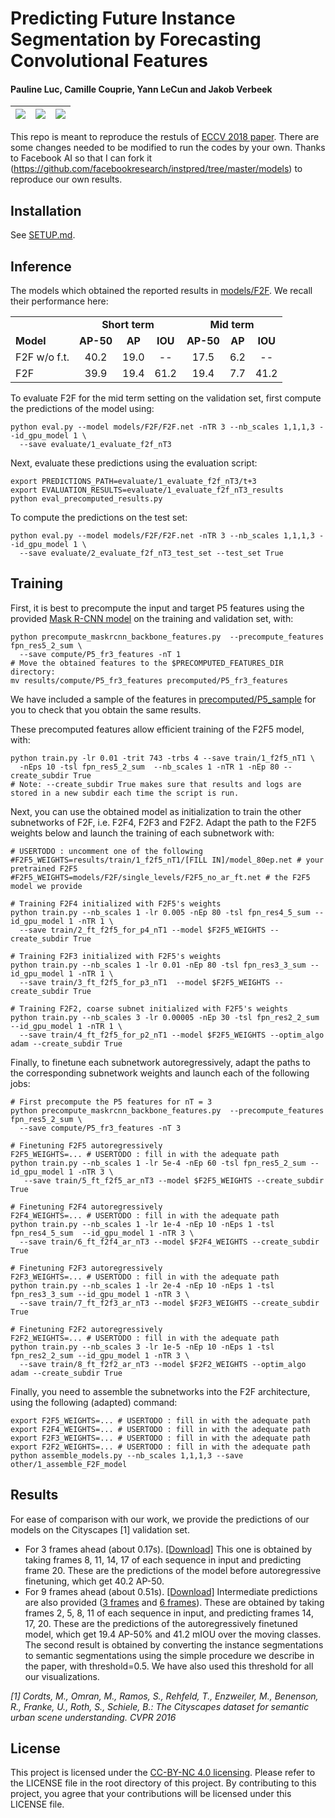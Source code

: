 # Predicting Future Instance Segmentation by Forecasting Convolutional Features
#### Pauline Luc, Camille Couprie, Yann LeCun and Jakob Verbeek

| ![](examples/seq1.gif) | ![](examples/seq2.gif) | ![](examples/seq3.gif) |
| ---------------------- | ---------------------- | ---------------------- |


This repo is meant to reproduce the restuls of [ECCV 2018 paper](https://arxiv.org/pdf/1803.11496.pdf). There are some changes needed to be modified to run the codes by your own. Thanks to Facebook AI so that I can fork it (https://github.com/facebookresearch/instpred/tree/master/models) to reproduce our own results.

## Installation

See [SETUP.md](SETUP.md).

## Inference

The models which obtained the reported results in [models/F2F](models/F2F). We recall their performance here:

<table>
  <tr>
    <td></td>
    <td colspan="3" align="center"><b>Short term</td>
    <td colspan="3" align="center"><b>Mid term</td>
  </tr>
  <tr>
    <td><b>Model</td>
    <td align="center"><b>AP-50</td>
    <td align="center"><b>AP</td>
    <td align="center"><b>IOU</td>
    <td align="center"><b>AP-50</td>
    <td align="center"><b>AP</td>
    <td align="center"><b>IOU</td>
  </tr>
  <tr>
      <td>F2F w/o f.t.</td>
      <td align="center">40.2</td>
      <td align="center">19.0</td>
      <td align="center">--</td>
      <td align="center">17.5</td>
      <td align="center">6.2</td>
      <td align="center">--</td>
  </tr>
  <tr>
      <td>F2F</td>
      <td align="center">39.9</td>
      <td align="center">19.4</td>
      <td align="center">61.2</td>
      <td align="center">19.4</td>
      <td align="center">7.7</td>
      <td align="center">41.2</td>
  </tr>
</table>


To evaluate F2F for the mid term setting on the validation set, first compute the predictions of the model using:
```
python eval.py --model models/F2F/F2F.net -nTR 3 --nb_scales 1,1,1,3 --id_gpu_model 1 \
  --save evaluate/1_evaluate_f2f_nT3
```

Next, evaluate these predictions using the evaluation script:
```
export PREDICTIONS_PATH=evaluate/1_evaluate_f2f_nT3/t+3
export EVALUATION_RESULTS=evaluate/1_evaluate_f2f_nT3_results
python eval_precomputed_results.py
```

To compute the predictions on the test set:
```
python eval.py --model models/F2F/F2F.net -nTR 3 --nb_scales 1,1,1,3 --id_gpu_model 1 \
  --save evaluate/2_evaluate_f2f_nT3_test_set --test_set True
```

## Training

First, it is best to precompute the input and target P5 features using the provided [Mask R-CNN model](models/maskrcnn/ResNet-50-FPN-coco_init_e2e_cityscapes_finetuned/) on the training and validation set, with:
```
python precompute_maskrcnn_backbone_features.py  --precompute_features fpn_res5_2_sum \
  --save compute/P5_fr3_features -nT 1
# Move the obtained features to the $PRECOMPUTED_FEATURES_DIR directory:
mv results/compute/P5_fr3_features precomputed/P5_fr3_features
```

We have included a sample of the features in [precomputed/P5_sample](precomputed/P5_sample) for you to check that you obtain the same results.

These precomputed features allow efficient training of the F2F5 model, with:

```
python train.py -lr 0.01 -trit 743 -trbs 4 --save train/1_f2f5_nT1 \
  -nEps 10 -tsl fpn_res5_2_sum  --nb_scales 1 -nTR 1 -nEp 80 --create_subdir True
# Note: --create_subdir True makes sure that results and logs are stored in a new subdir each time the script is run.
```

Next, you can use the obtained model as initialization to train the other subnetworks of F2F, i.e. F2F4, F2F3 and F2F2.
Adapt the path to the F2F5 weights below and launch the training of each subnetwork with:

```
# USERTODO : uncomment one of the following
#F2F5_WEIGHTS=results/train/1_f2f5_nT1/[FILL IN]/model_80ep.net # your pretrained F2F5
#F2F5_WEIGHTS=models/F2F/single_levels/F2F5_no_ar_ft.net # the F2F5 model we provide

# Training F2F4 initialized with F2F5's weights
python train.py --nb_scales 1 -lr 0.005 -nEp 80 -tsl fpn_res4_5_sum --id_gpu_model 1 -nTR 1 \
  --save train/2_ft_f2f5_for_p4_nT1 --model $F2F5_WEIGHTS --create_subdir True

# Training F2F3 initialized with F2F5's weights
python train.py --nb_scales 1 -lr 0.01 -nEp 80 -tsl fpn_res3_3_sum --id_gpu_model 1 -nTR 1 \
  --save train/3_ft_f2f5_for_p3_nT1  --model $F2F5_WEIGHTS --create_subdir True

# Training F2F2, coarse subnet initialized with F2F5's weights
python train.py --nb_scales 3 -lr 0.00005 -nEp 30 -tsl fpn_res2_2_sum --id_gpu_model 1 -nTR 1 \
  --save train/4_ft_f2f5_for_p2_nT1 --model $F2F5_WEIGHTS --optim_algo adam --create_subdir True
```

Finally, to finetune each subnetwork autoregressively, adapt the paths to the corresponding subnetwork weights and launch each of the following jobs:

```
# First precompute the P5 features for nT = 3
python precompute_maskrcnn_backbone_features.py  --precompute_features fpn_res5_2_sum \
  --save compute/P5_fr3_features -nT 3

# Finetuning F2F5 autoregressively
F2F5_WEIGHTS=... # USERTODO : fill in with the adequate path
python train.py --nb_scales 1 -lr 5e-4 -nEp 60 -tsl fpn_res5_2_sum --id_gpu_model 1 -nTR 3 \
   --save train/5_ft_f2f5_ar_nT3 --model $F2F5_WEIGHTS --create_subdir True

# Finetuning F2F4 autoregressively
F2F4_WEIGHTS=... # USERTODO : fill in with the adequate path
python train.py --nb_scales 1 -lr 1e-4 -nEp 10 -nEps 1 -tsl fpn_res4_5_sum  --id_gpu_model 1 -nTR 3 \
  --save train/6_ft_f2f4_ar_nT3 --model $F2F4_WEIGHTS --create_subdir True

# Finetuning F2F3 autoregressively
F2F3_WEIGHTS=... # USERTODO : fill in with the adequate path
python train.py --nb_scales 1 -lr 2e-4 -nEp 10 -nEps 1 -tsl fpn_res3_3_sum --id_gpu_model 1 -nTR 3 \
  --save train/7_ft_f2f3_ar_nT3 --model $F2F3_WEIGHTS --create_subdir True

# Finetuning F2F2 autoregressively
F2F2_WEIGHTS=... # USERTODO : fill in with the adequate path
python train.py --nb_scales 3 -lr 1e-5 -nEp 10 -nEps 1 -tsl fpn_res2_2_sum --id_gpu_model 1 -nTR 3 \
  --save train/8_ft_f2f2_ar_nT3 --model $F2F2_WEIGHTS --optim_algo adam --create_subdir True
```

Finally, you need to assemble the subnetworks into the F2F architecture, using the following (adapted) command:
```
export F2F5_WEIGHTS=... # USERTODO : fill in with the adequate path
export F2F4_WEIGHTS=... # USERTODO : fill in with the adequate path
export F2F3_WEIGHTS=... # USERTODO : fill in with the adequate path
export F2F2_WEIGHTS=... # USERTODO : fill in with the adequate path
python assemble_models.py --nb_scales 1,1,1,3 --save other/1_assemble_F2F_model
```

## Results

For ease of comparison with our work, we provide the predictions of our models on the Cityscapes [1] validation set.
- For 3 frames ahead (about 0.17s). [[Download]](precomputed/predictions/f2f_nT1_ishexcx9to.tar.gz)
This one is obtained by taking frames 8, 11, 14, 17 of each sequence in input and predicting frame 20. These are the predictions of the model before autoregressive finetuning, which get 40.2 AP-50.
- For 9 frames ahead (about 0.51s). [[Download]](precomputed/predictions/f2f_ft_nT3_t%2B3_qqu04edgr0.tar.gz) Intermediate predictions are also provided ([3 frames](precomputed/predictions/f2f_ft_nT3_t%2B1_qqu04edgr0.tar.gz) and [6 frames](precomputed/predictions/f2f_ft_nT3_t%2B2_qqu04edgr0.tar.gz)).
These are obtained by taking frames 2, 5, 8, 11 of each sequence in input, and predicting frames 14, 17, 20. These are the predictions of the autoregressively finetuned model, which get 19.4 AP-50% and 41.2 mIOU over the moving classes. The second result is obtained by converting the instance segmentations to semantic segmentations using the simple procedure we describe in the paper, with threshold=0.5. We have also used this threshold for all our visualizations.

*[1] Cordts, M., Omran, M., Ramos, S., Rehfeld, T., Enzweiler, M., Benenson, R., Franke, U., Roth, S., Schiele, B.: The Cityscapes dataset for semantic urban scene understanding. CVPR 2016*

## License 
This project is licensed under the [CC-BY-NC 4.0 licensing](https://creativecommons.org/licenses/by-nc/4.0/legalcode). Please refer to the LICENSE file in the root directory of this project. By contributing to this project, you agree that your contributions will be licensed under this LICENSE file.
